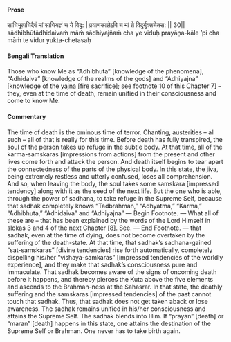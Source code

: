 #### Prose 

साधिभूताधिदैवं मां साधियज्ञं च ये विदु: |
प्रयाणकालेऽपि च मां ते विदुर्युक्तचेतस: || 30||
sādhibhūtādhidaivaṁ māṁ sādhiyajñaṁ cha ye viduḥ
prayāṇa-kāle ’pi cha māṁ te vidur yukta-chetasaḥ

 #### Bengali Translation 

Those who know Me as “Adhibhuta” [knowledge of the phenomena], “Adhidaiva” [knowledge of the realms of the gods] and “Adhiyajna” [knowledge of the yajna [fire sacrifice]; see footnote 10 of this Chapter 7] – they, even at the time of death, remain unified in their consciousness and come to know Me.

 #### Commentary 

The time of death is the ominous time of terror. Chanting, austerities – all such – all of that is really for this time. Before death has fully transpired, the soul of the person takes up refuge in the subtle body. At that time, all of the karma-samskaras [impressions from actions] from the present and other lives come forth and attack the person. And death itself begins to tear apart the connectedness of the parts of the physical body. In this state, the jiva, being extremely restless and utterly confused, loses all comprehension. And so, when leaving the body, the soul takes some samskara [impressed tendency] along with it as the seed of the next life. But the one who is able, through the power of sadhana, to take refuge in the Supreme Self, because that sadhak completely knows “Tadbrahman,” “Adhyatma,” “Karma,” “Adhibhuta,” “Adhidaiva” and “Adhiyajna” — Begin Footnote. — What all of these are – that has been explained by the words of the Lord Himself in slokas 3 and 4 of the next Chapter [8]. See. — End Footnote. — that sadhak, even at the time of dying, does not become overtaken by the suffering of the death-state. At that time, that sadhak’s sadhana-gained “sat-samskaras” [divine tendencies] rise forth automatically, completely dispelling his/her “vishaya-samkaras” [impressed tendencies of the worldly experience], and they make that sadhak’s consciousness pure and immaculate. That sadhak becomes aware of the signs of oncoming death before it happens, and thereby pierces the Kuta above the five elements and ascends to the Brahman-ness at the Sahasrar. In that state, the deathly suffering and the samskaras [impressed tendencies] of the past cannot touch that sadhak. Thus, that sadhak does not get taken aback or lose awareness. The sadhak remains unified in his/her consciousness and attains the Supreme Self. The sadhak blends into Him. If “prayan” [death] or “maran” [death] happens in this state, one attains the destination of the Supreme Self or Brahman. One never has to take birth again.